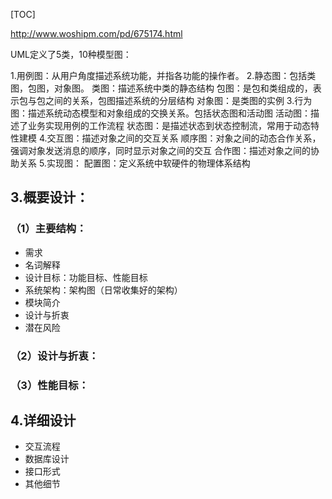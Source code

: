[TOC]

http://www.woshipm.com/pd/675174.html

UML定义了5类，10种模型图：

1.用例图：从用户角度描述系统功能，并指各功能的操作者。
2.静态图：包括类图，包图，对象图。
  类图：描述系统中类的静态结构
  包图：是包和类组成的，表示包与包之间的关系，包图描述系统的分层结构
  对象图：是类图的实例
3.行为图：描述系统动态模型和对象组成的交换关系。包括状态图和活动图
  活动图：描述了业务实现用例的工作流程
  状态图：是描述状态到状态控制流，常用于动态特性建模
4.交互图：描述对象之间的交互关系
  顺序图：对象之间的动态合作关系，强调对象发送消息的顺序，同时显示对象之间的交互
  合作图：描述对象之间的协助关系
5.实现图：
  配置图：定义系统中软硬件的物理体系结构



## 3.概要设计：

### （1）主要结构：

- 需求
- 名词解释
- 设计目标：功能目标、性能目标
- 系统架构：架构图（日常收集好的架构）
- 模块简介
- 设计与折衷
- 潜在风险

### （2）设计与折衷：

### （3）性能目标：

## 4.详细设计

- 交互流程
- 数据库设计
- 接口形式
- 其他细节